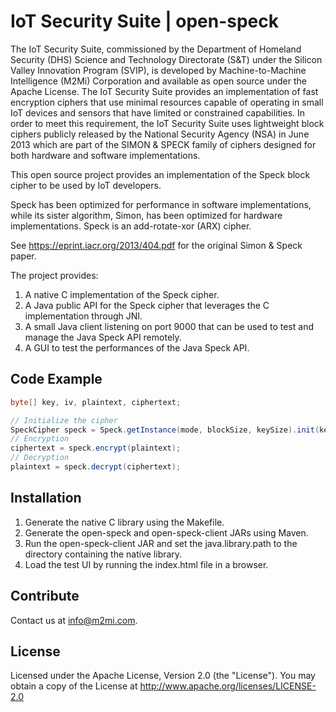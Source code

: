 # IoT Security Suite | open-speck

The IoT Security Suite, commissioned by the Department of Homeland Security (DHS) Science and Technology Directorate (S&T) under the Silicon Valley Innovation Program (SVIP), is developed by  Machine-to-Machine Intelligence  (M2Mi) Corporation and available as open source under the Apache License. The IoT Security Suite provides an implementation of fast encryption ciphers that use minimal resources capable of operating in small IoT devices and sensors that have limited or constrained capabilities. In order to meet this requirement, the IoT Security Suite uses lightweight block ciphers publicly released by the National Security Agency (NSA) in June 2013 which are part of the SIMON & SPECK family of ciphers designed for both hardware and software implementations.

This open source project provides an implementation of the Speck block cipher to be used by IoT developers.

Speck has been optimized for performance in software implementations, while its sister algorithm, Simon, has been optimized for hardware implementations. Speck is an add-rotate-xor (ARX) cipher.

See https://eprint.iacr.org/2013/404.pdf for the original Simon & Speck paper.

The project provides:

1. A native C implementation of the Speck cipher.
2. A Java public API for the Speck cipher that leverages the C implementation through JNI.
3. A small Java client listening on port 9000 that can be used to test and manage the Java Speck API remotely.
4. A GUI to test the performances of the Java Speck API. 

## Code Example

```Java
byte[] key, iv, plaintext, ciphertext;

// Initialize the cipher
SpeckCipher speck = Speck.getInstance(mode, blockSize, keySize).init(key, iv);
// Encryption
ciphertext = speck.encrypt(plaintext);
// Decryption
plaintext = speck.decrypt(ciphertext);
```

## Installation

1. Generate the native C library using the Makefile.
2. Generate the open-speck and open-speck-client JARs using Maven.
3. Run the open-speck-client JAR and set the java.library.path to the directory containing the native library.
4. Load the test UI by running the index.html file in a browser.

## Contribute

Contact us at info@m2mi.com.

## License

Licensed under the Apache License, Version 2.0 (the "License"). You may obtain a copy of the License at http://www.apache.org/licenses/LICENSE-2.0

